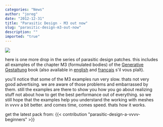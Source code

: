```yaml
---
categories: "News"
author: "joreg"
date: "2012-12-31"
title: "Parasitic Design - M3 out now"
slug: "parasitic-design-m3-out-now"
description: ""
imported: "true"
---
```



![](M_3_4_01_TOOL-D_r.png)

here is one more drop in the series of parasitic design patches. this includes all examples of the chapter M3 (formulated bodies) of the [Generative Gestaltung](http://generativegestaltung.de/) book (also available in [english](http://www.amazon.com/Generative-Design-Visualize-Program-Processing/dp/1616890770/ref=sr_1_1?s=books&ie=UTF8&qid=1345550558&sr=1-1&keywords=generative+design) and [français](http://www.amazon.fr/Design-g%C3%A9n%C3%A9ratif-Concevoir-programmer-visualiser/dp/2350172155/ref=sr_1_2?ie=UTF8&qid=1345550741&sr=8-2) s'il vous plaît). 

you'll notice that some of the M3 examples run very slow. thats not very good advertising. we are aware of those problems and embarrassed by them. still the examples are there to show you how you go about realizing stuff not about how to get the best performance out of everything. so we still hope that the examples help you understand the working with meshes in vvvv a bit better. and comes time, comes speed. thats how it works. 

get the latest pack from:
{{< contribution "parasitic-design-a-vvvv-beginners" >}}